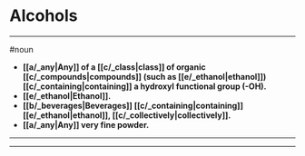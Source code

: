 # Alcohols
---
#noun
- **[[a/_any|Any]] of a [[c/_class|class]] of organic [[c/_compounds|compounds]] (such as [[e/_ethanol|ethanol]]) [[c/_containing|containing]] a hydroxyl functional group (-OH).**
- **[[e/_ethanol|Ethanol]].**
- **[[b/_beverages|Beverages]] [[c/_containing|containing]] [[e/_ethanol|ethanol]], [[c/_collectively|collectively]].**
- **[[a/_any|Any]] very fine powder.**
---
---
